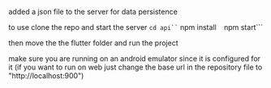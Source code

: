 added a json file to the server for data persistence 

to use clone the repo and start the server 
``` cd api``
``` npm install ```
``` npm start```

then move the the flutter folder and run the project

make sure you are running on an android emulator since it is configured for it (if you want to run on web just change the base url in the repository file to "http://localhost:900")
